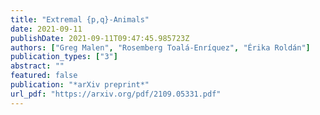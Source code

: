 ```yaml
---
title: "Extremal {p,q}-Animals"
date: 2021-09-11
publishDate: 2021-09-11T09:47:45.985723Z
authors: ["Greg Malen", "Rosemberg Toalá-Enríquez", "Érika Roldán"]
publication_types: ["3"]
abstract: ""
featured: false
publication: "*arXiv preprint*"
url_pdf: "https://arxiv.org/pdf/2109.05331.pdf"
---
```

